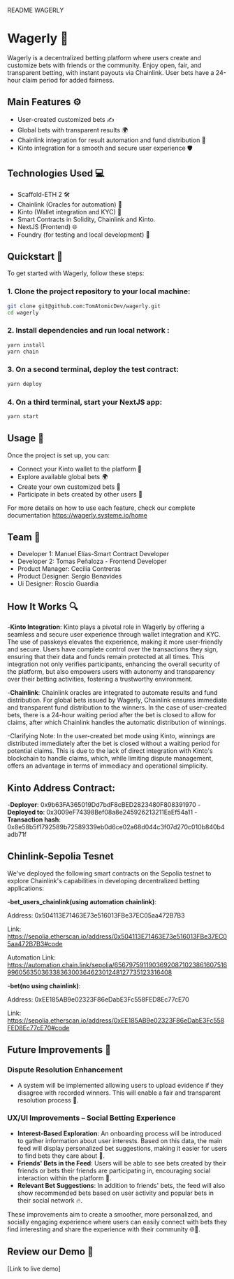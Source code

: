 README WAGERLY

# Wagerly 🎰
Wagerly is a decentralized betting platform where users create and customize bets with friends or the community. Enjoy open, fair, and transparent betting, with instant payouts via Chainlink. User bets have a 24-hour claim period for added fairness.

## Main Features ⚙️
- User-created customized bets ✍️
- Global bets with transparent results 🌍
- Chainlink integration for result automation and fund distribution 🔗
- Kinto integration for a smooth and secure user experience 🛡️
## Technologies Used 💻
- Scaffold-ETH 2 🛠️
- Chainlink (Oracles for automation) 🔗
- Kinto (Wallet integration and KYC) 🏦
- Smart Contracts in Solidity, Chainlink and Kinto.
- NextJS (Frontend) 🌐
- Foundry (for testing and local development) 🧪
## Quickstart 🚀
To get started with Wagerly, follow these steps:
### 1. Clone the project repository to your local machine:
```bash
git clone git@github.com:TomAtomicDev/wagerly.git
cd wagerly
```
### 2. Install dependencies and run local network :
```bash
yarn install
yarn chain
```
### 3. On a second terminal, deploy the test contract:

```bash
yarn deploy
```
### 4. On a third terminal, start your NextJS app:

```bash
yarn start
```
## Usage 📱
Once the project is set up, you can:
- Connect your Kinto wallet to the platform 🔗
- Explore available global bets 🌍
- Create your own customized bets 🎯
- Participate in bets created by other users 🤝

For more details on how to use each feature, check our complete documentation https://wagerly.systeme.io/home

## Team 👥
- Developer 1: Manuel Elías-Smart Contract Developer
- Developer 2: Tomas Peñaloza - Frontend Developer
- Product Manager: Cecilia Contreras
- Product Designer: Sergio Benavides
- Ui Designer: Roscio Guardia

## How It Works 🔍


-**Kinto Integration**: 
Kinto plays a pivotal role in Wagerly by offering a seamless and secure user experience through wallet integration and KYC. The use of passkeys elevates the experience, making it more user-friendly and secure. Users have complete control over the transactions they sign, ensuring that their data and funds remain protected at all times. This integration not only verifies participants, enhancing the overall security of the platform, but also empowers users with autonomy and transparency over their betting activities, fostering a trustworthy environment.

-**Chainlink**: 
Chainlink oracles are integrated to automate results and fund distribution. For global bets issued by Wagerly, Chainlink ensures immediate and transparent fund distribution to the winners. In the case of user-created bets, there is a 24-hour waiting period after the bet is closed to allow for claims, after which Chainlink handles the automatic distribution of winnings.

-Clarifying Note: In the user-created bet mode using Kinto, winnings are distributed immediately after the bet is closed without a waiting period for potential claims. This is due to the lack of direct integration with Kinto's blockchain to handle claims, which, while limiting dispute management, offers an advantage in terms of immediacy and operational simplicity.

## Kinto Address Contract:
-**Deployer**: 0x9b63FA365019Dd7bdF8cBED2823480F808391970
-**Deployed to**: 0x3009eF74398Bef08a8e245926213211EaEf54a11
-**Transaction hash**: 0x8e58b5f1792589b72589339eb0d6ce02a68d044c3f07d270c010b840b4adb71f

## Chinlink-Sepolia Tesnet
We've deployed the following smart contracts on the Sepolia testnet to explore Chainlink's capabilities in developing decentralized betting applications:

-**bet_users_chainlink(using automation chainlink)**:

Address: 0x504113E71463E73e516013FBe37EC05aa472B7B3

Link: https://sepolia.etherscan.io/address/0x504113E71463E73e516013FBe37EC05aa472B7B3#code

Automation Link: https://automation.chain.link/sepolia/65679759119036920871023861607516996056350363383630036462301248127735123316408

-**bet(no using chainlink)**:

Address: 0xEE185AB9e02323F86eDabE3Fc558FED8Ec77cE70

Link: https://sepolia.etherscan.io/address/0xEE185AB9e02323F86eDabE3Fc558FED8Ec77cE70#code

## Future Improvements 🔮
### Dispute Resolution Enhancement
- A system will be implemented allowing users to upload evidence if they disagree with recorded winners. This will enable a fair and transparent resolution process 📝.

### UX/UI Improvements – Social Betting Experience
- **Interest-Based Exploration**: An onboarding process will be introduced to gather information about user interests. Based on this data, the main feed will display personalized bet suggestions, making it easier for users to find bets they care about 🎯.
- **Friends' Bets in the Feed**: Users will be able to see bets created by their friends or bets their friends are participating in, encouraging social interaction within the platform 👥.
- **Relevant Bet Suggestions**: In addition to friends' bets, the feed will also show recommended bets based on user activity and popular bets in their social network 🔥.

These improvements aim to create a smoother, more personalized, and socially engaging experience where users can easily connect with bets they find interesting and share the experience with their community 🌐🎉.

## Review our Demo 🎥
[Link to live demo]